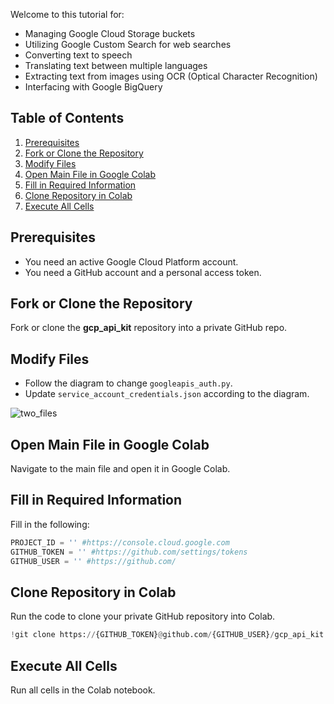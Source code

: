 
Welcome to this tutorial for:
- Managing Google Cloud Storage buckets
- Utilizing Google Custom Search for web searches
- Converting text to speech
- Translating text between multiple languages
- Extracting text from images using OCR (Optical Character Recognition)
- Interfacing with Google BigQuery

## Table of Contents
1. [Prerequisites](#prerequisites)
2. [Fork or Clone the Repository](#fork-or-clone-the-repository)
3. [Modify Files](#modify-files)
4. [Open Main File in Google Colab](#open-main-file-in-google-colab)
5. [Fill in Required Information](#fill-in-required-information)
6. [Clone Repository in Colab](#clone-repository-in-colab)
7. [Execute All Cells](#execute-all-cells)

## Prerequisites

- You need an active Google Cloud Platform account.
- You need a GitHub account and a personal access token.

## Fork or Clone the Repository

Fork or clone the **gcp_api_kit** repository into a private GitHub repo.

## Modify Files

- Follow the diagram to change `googleapis_auth.py`.
- Update `service_account_credentials.json` according to the diagram.



![two_files](https://github.com/GenaroHacker/gcp_api_kit/assets/95663273/bf137a0f-d7a2-457e-b337-03264fb62b56)






## Open Main File in Google Colab

Navigate to the main file and open it in Google Colab.

## Fill in Required Information

Fill in the following:
```python
PROJECT_ID = '' #https://console.cloud.google.com
GITHUB_TOKEN = '' #https://github.com/settings/tokens
GITHUB_USER = '' #https://github.com/
```

## Clone Repository in Colab

Run the code to clone your private GitHub repository into Colab.

```python
!git clone https://{GITHUB_TOKEN}@github.com/{GITHUB_USER}/gcp_api_kit.git
```

## Execute All Cells

Run all cells in the Colab notebook.
